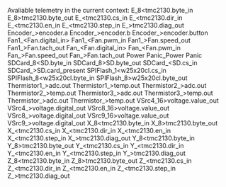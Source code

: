 Avaliable telemetry in the current context:
	E_8<tmc2130.byte_in
	E_8>tmc2130.byte_out
	E_<tmc2130.cs_in
	E_<tmc2130.dir_in
	E_<tmc2130.en_in
	E_<tmc2130.step_in
	E_>tmc2130.diag_out
	Encoder_>encoder.a
	Encoder_>encoder.b
	Encoder_>encoder.button
	Fan1_<Fan.digital_in>
	Fan1_<Fan.pwm_in
	Fan1_>Fan.speed_out
	Fan1_>Fan.tach_out
	Fan_<Fan.digital_in>
	Fan_<Fan.pwm_in
	Fan_>Fan.speed_out
	Fan_>Fan.tach_out
	Power Panic_Power Panic
	SDCard_8<SD.byte_in
	SDCard_8>SD.byte_out
	SDCard_<SD.cs_in
	SDCard_>SD.card_present
	SPIFlash_1<w25x20cl.cs_in
	SPIFlash_8<w25x20cl.byte_in
	SPIFlash_8>w25x20cl.byte_out
	Thermistor1_>adc.out
	Thermistor1_>temp.out
	Thermistor2_>adc.out
	Thermistor2_>temp.out
	Thermistor3_>adc.out
	Thermistor3_>temp.out
	Thermistor_>adc.out
	Thermistor_>temp.out
	VSrc4_16>voltage.value_out
	VSrc4_>voltage.digital_out
	VSrc8_16>voltage.value_out
	VSrc8_>voltage.digital_out
	VSrc9_16>voltage.value_out
	VSrc9_>voltage.digital_out
	X_8<tmc2130.byte_in
	X_8>tmc2130.byte_out
	X_<tmc2130.cs_in
	X_<tmc2130.dir_in
	X_<tmc2130.en_in
	X_<tmc2130.step_in
	X_>tmc2130.diag_out
	Y_8<tmc2130.byte_in
	Y_8>tmc2130.byte_out
	Y_<tmc2130.cs_in
	Y_<tmc2130.dir_in
	Y_<tmc2130.en_in
	Y_<tmc2130.step_in
	Y_>tmc2130.diag_out
	Z_8<tmc2130.byte_in
	Z_8>tmc2130.byte_out
	Z_<tmc2130.cs_in
	Z_<tmc2130.dir_in
	Z_<tmc2130.en_in
	Z_<tmc2130.step_in
	Z_>tmc2130.diag_out
